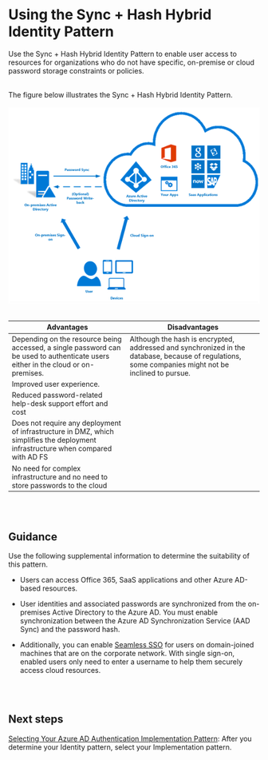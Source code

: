 # Using the Sync + Hash Hybrid Identity Pattern
Use the Sync + Hash Hybrid Identity Pattern to enable user access to resources for organizations who do not have specific, on-premise or cloud password storage constraints or policies. 
<br />
<br />

The figure below illustrates the Sync + Hash Hybrid Identity Pattern.
<br />
<br />
![SynchandHash](https://github.com/alvarovitta/Azure-Identity/blob/master/images/SynchandHash.png)
<br />
<br />

|**Advantages** | **Disadvantages** |  
| -------------| -------------| 
| Depending on the resource being accessed, a single password can be used to authenticate users either in the cloud or on-premises. |Although the hash is encrypted, addressed and synchronized in the database, because of regulations, some companies might not be inclined to pursue.|
|Improved user experience. | |
|Reduced password-related help-desk support effort and cost | |
|Does not require any deployment of infrastructure in DMZ, which simplifies the deployment infrastructure when compared with AD FS | |
|No need for complex infrastructure and no need to store passwords to the cloud | |
<br />
<br />

## Guidance
Use the following supplemental information to determine the suitability of this pattern.
- Users can access Office 365, SaaS applications and other Azure AD-based resources.

- User identities and associated passwords are synchronized from the on-premises Active Directory to the Azure AD. You must enable synchronization between the Azure AD Synchronization Service (AAD Sync) and the password hash.
	
- Additionally, you can enable [Seamless SSO](https://docs.microsoft.com/en-us/azure/active-directory/connect/active-directory-aadconnect-sso) for users on domain-joined machines that are on the corporate network. With single sign-on, enabled users only need to enter a username to help them securely access cloud resources.
<br />
<br />

## Next steps
 [Selecting Your Azure AD Authentication Implementation Pattern](1.7-Selecting-your-Azure-AD-Authentication-Implementation-Pattern.md):  After you determine your Identity pattern, select your Implementation pattern.
